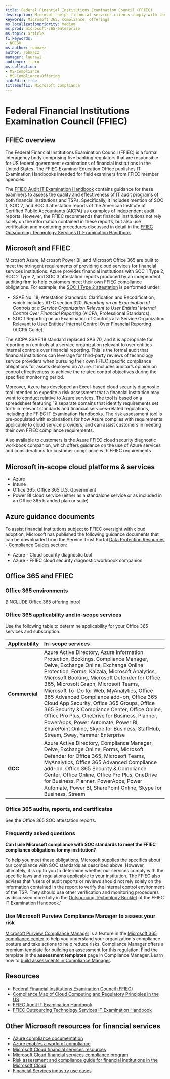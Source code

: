 ```yaml
---
title: Federal Financial Institutions Examination Council (FFIEC)
description: Microsoft helps financial services clients comply with the audit requirements of the Federal Financial Institutions Examination Council (FFIEC).
keywords: Microsoft 365, compliance, offerings
ms.localizationpriority: medium
ms.prod: microsoft-365-enterprise
ms.topic: article
f1.keywords:
- NOCSH
ms.author: robmazz
author: robmazz
manager: laurawi
audience: itpro
ms.collection:
- MS-Compliance
- MS-Compliance-Offering
hideEdit: true
titleSuffix: Microsoft Compliance
---
```


# Federal Financial Institutions Examination Council (FFIEC)

## FFIEC overview

The Federal Financial Institutions Examination Council (FFIEC) is a formal interagency body comprising five banking regulators that are responsible for US federal government examinations of financial institutions in the United States. The FFIEC Examiner Education Office publishes IT Examination Handbooks intended for field examiners from FFIEC member agencies.

The [FFIEC Audit IT Examination Handbook](https://ithandbook.ffiec.gov/it-booklets/audit.aspx) contains guidance for these examiners to assess the quality and effectiveness of IT audit programs of both financial institutions and TSPs. Specifically, it includes mention of SOC 1, SOC 2, and SOC 3 attestation reports of the American Institute of Certified Public Accountants (AICPA) as examples of independent audit reports. However, the FFIEC recommends that financial institutions not rely solely on the information contained in these reports, but also use verification and monitoring procedures discussed in detail in the [FFIEC Outsourcing Technology Services IT Examination Handbook](https://ithandbook.ffiec.gov/it-booklets/outsourcing-technology-services.aspx).

## Microsoft and FFIEC

Microsoft Azure, Microsoft Power BI, and Microsoft Office 365 are built to meet the stringent requirements of providing cloud services for financial services institutions. Azure provides financial institutions with SOC 1 Type 2, SOC 2 Type 2, and SOC 3 attestation reports produced by an independent auditing firm to help customers meet their own FFIEC compliance obligations. For example, the [SOC 1 Type 2 attestation](./offering-soc-1.md) is performed under:

- SSAE No. 18, Attestation Standards: Clarification and Recodification, which includes AT-C section 320, *Reporting on an Examination of Controls at a Service Organization Relevant to User Entities' Internal Control Over Financial Reporting* (AICPA, Professional Standards).
- SOC 1 Reporting on an Examination of Controls at a Service Organization Relevant to User Entities' Internal Control Over Financial Reporting (AICPA Guide).

The AICPA SSAE 18 standard replaced SAS 70, and it is appropriate for reporting on controls at a service organization relevant to user entities internal controls over financial reporting. This is the formal audit that financial institutions can leverage for third-party reviews of technology service providers when pursuing their own FFIEC specific compliance obligations for assets deployed on Azure. It includes auditor’s opinion on control effectiveness to achieve the related control objectives during the specified monitoring period.

Moreover, Azure has developed an Excel-based cloud security diagnostic tool intended to expedite a risk assessment that a financial institution may want to conduct relative to Azure services. The tool is based on a spreadsheet featuring 19 separate domains that identify requirements set forth in relevant standards and financial services-related regulations, including the FFIEC IT Examination Handbooks.  The risk assessment tool is pre-populated with explanations for how Azure complies with requirements applicable to cloud service providers, and can assist customers in meeting their own FFIEC compliance requirements.

Also available to customers is the Azure FFIEC cloud security diagnostic workbook companion, which offers guidance on the use of Azure services and considerations for customer compliance with FFIEC requirements

## Microsoft in-scope cloud platforms & services

- Azure
- Intune
- Office 365, Office 365 U.S. Government
- Power BI cloud service (either as a standalone service or as included in an Office 365 branded plan or suite)

## Azure guidance documents

To assist financial institutions subject to FFIEC oversight with cloud adoption, Microsoft has published the following guidance documents that can be downloaded from the Service Trust Portal [Data Protection Resources - Compliance Guides](https://servicetrust.microsoft.com/ViewPage/TrustDocumentsV3) section:

- Azure - Cloud security diagnostic tool
- Azure - FFIEC cloud security diagnostic workbook companion

## Office 365 and FFIEC

### Office 365 environments

[!INCLUDE [Office 365 offering intro](../includes/o365-offering-introduction.md)]

### Office 365 applicability and in-scope services

Use the following table to determine applicability for your Office 365 services and subscription:

| **Applicability** | **In-scope services** |
|:------------------|:----------------------|
| **Commercial** | Azure Active Directory, Azure Information Protection, Bookings, Compliance Manager, Delve, Exchange Online, Exchange Online Protection, Forms, Kaizala, Microsoft Analytics, Microsoft Booking, Microsoft Defender for Office 365, Microsoft Graph, Microsoft Teams, Microsoft To-Do for Web, MyAnalytics, Office 365 Advanced Compliance add-on, Office 365 Cloud App Security, Office 365 Groups, Office 365 Security & Compliance Center, Office Online, Office Pro Plus, OneDrive for Business, Planner, PowerApps, Power Automate, Power BI, SharePoint Online, Skype for Business, StaffHub, Stream, Sway, Yammer Enterprise |
| **GCC** | Azure Active Directory, Compliance Manager, Delve, Exchange Online, Forms, Microsoft Defender for Office 365, Microsoft Teams, MyAnalytics, Office 365 Advanced Compliance add-on, Office 365 Security & Compliance Center, Office Online, Office Pro Plus, OneDrive for Business, Planner, PowerApps, Power Automate, Power BI, SharePoint Online, Skype for Business, Stream |

### Office 365 audits, reports, and certificates

See the Office 365 SOC attestation reports.

### Frequently asked questions

**Can I use Microsoft compliance with SOC standards to meet the FFIEC compliance obligations for my institution?**

To help you meet these obligations, Microsoft supplies the specifics about our compliance with SOC standards as described above. However, ultimately, it is up to you to determine whether our services comply with the specific laws and regulations applicable to your institution. The FFIEC also advises that 'users of audit reports or reviews should not rely solely on the information contained in the report to verify the internal control environment of the TSP. They should use other verification and monitoring procedures as discussed more fully in the [Outsourcing Technology Booklet](https://ithandbook.ffiec.gov/it-booklets/outsourcing-technology-services.aspx) of the FFIEC IT Examination Handbook.'

### Use Microsoft Purview Compliance Manager to assess your risk

[Microsoft Purview Compliance Manager](/microsoft-365/compliance/compliance-manager) is a feature in the [Microsoft 365 compliance center](/microsoft-365/compliance/microsoft-365-compliance-center) to help you understand your organization's compliance posture and take actions to help reduce risks. Compliance Manager offers a premium template for building an assessment for this regulation. Find the template in the **assessment templates** page in Compliance Manager. Learn how to [build assessments in Compliance Manager](/microsoft-365/compliance/compliance-manager-assessments).

## Resources

- [Federal Financial Institutions Examination Council (FFIEC)](https://www.ffiec.gov/)
- [Compliance Map of Cloud Computing and Regulatory Principles in the US](https://servicetrust.microsoft.com/ViewPage/TrustDocuments?command=Download&downloadType=Document&downloadId=5b483567-00b0-4d86-96ae-ee887dadb61c&docTab=6d000410-c9e9-11e7-9a91-892aae8839ad_Compliance_Guides)
- [FFIEC Audit IT Examination Handbook](https://ithandbook.ffiec.gov/it-booklets/audit.aspx)
- [FFIEC Outsourcing Technology Services IT Examination Handbook](https://ithandbook.ffiec.gov/it-booklets/outsourcing-technology-services.aspx)

## Other Microsoft resources for financial services

- [Azure compliance documentation](/azure/compliance/)
- [Azure enables a world of compliance](https://azure.microsoft.com/resources/azure-enables-a-world-of-compliance/)
- [Microsoft Cloud financial services resources](https://servicetrust.microsoft.com/viewpage/financialservicesoverview)
- [Microsoft Cloud financial services compliance program](https://aka.ms/FSCP-Print)
- [Risk assessment and compliance guide for financial institutions in the Microsoft Cloud](https://azure.microsoft.com/resources/risk-assessment-and-compliance-guide-for-financial-institutions-in-the-microsoft-cloud-/)
- [Financial Services industry use cases](/azure/industry/financial/)
